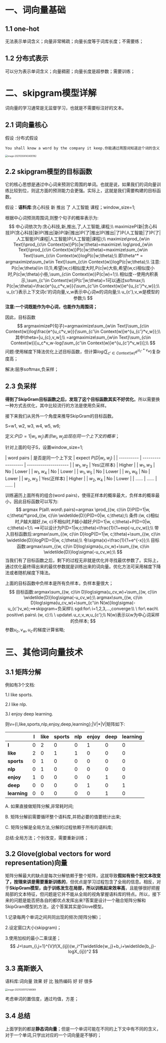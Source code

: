 # 一、词向量基础

## 1.1 one-hot

无法表示单词含义；向量非常稀疏；向量长度等于词库长度；不需要练；

## 1.2 分布式表示

可以分为表示单词含义；向量稠密；向量长度是超参数；需要训练；

# 二、skipgram模型详解

词向量的学习通常是无监督学习，也就是不需要标注好的文本。

## 2.1 词向量核心

假设 :分布式假设

```shell
You shall know a word by the company it keep.你能通过周围词知道这个词的含义
```

<img src="/Users/zenmen/Projects/courses_ml_notebook/images/image-20210304143400182.png" alt="image-20210304143400182" style="zoom:50%;" />

## 2.2 skipgram模型的目标函数

它的核心思想是通过中心词来预测它周围的单词。也就是说，如果我们的词向量训练比较到位，则这方面的预测能力会更强。实际上，这就是我们需要构建的目标函数。

假设：**语料库**:贪心科技 新 推出 了 人工智能 课程；window_size=1;

根据中心词预测周围词,则整个句子的概率表示为:
$$
中心词依次为:贪心科技,新,推出,了,人工智能,课程;\\
maximizeP(新|贪心科技)P(贪心科技|新)P(推出|新)P(新|推出)P(了|推出)P(推出|了)P(人工智能|了)P(了|人工智能)P(课程|人工智能)P(人工智能|课程);\\
maximize\prod_{w\in Text}\prod_{c\in Context(w)}P(c|w;\theta)=maximize\ log\prod_{w\in Text}\prod_{c\in Context(w)}P(c|w;\theta)=maximize\sum_{w\in Text}\sum_{c\in Context(w)}logP(c|w;\theta);\\
即\theta^* = argmaximize\sum_{w\in Text}\sum_{c\in Context(w)}logP(c|w;\theta);\\
注意: P(c|w;\theta)\in (0,1),希望(w,c)相似度大时,P(c|w)大些,希望(w,c)相似度小时,P(c|w;\theta)小些,\sum_{c\in Context(w)}P(c|w)=1;\\
相似度--使用内积表示,\sum_{c'\in Context(w)}P(c'|w;\theta)=1可以通过softmax;\\
P(c|w;\theta)=\frac{e^{u_c*v_w}}{\sum_{c'\in Context(w)}e^{u_{c'}*v_w}};\\
u_{c'}表示上下文词c'的词向量,v_w表示中心词w的词向量;\\
u_{c'},v_w是模型的参数;\\
$$
**注意:一个词既能作为中心词，也能作为周围词；**

因此，目标函数
$$
argmaximizeP(句子)=argmaximize\sum_{w\in Text}\sum_{c\in Context(w)}log\frac{e^{u_c*v_w}}{\sum_{c'\in Context(w)}e^{u_{c'}*v_w}};\\
其中\theta=[u_{c},v_w];\\
=argmaximize\sum_{w\in Text}\sum_{c\in Context(w)}[u_c*v_w-log(\sum_{c'\in Context(w)}e^{u_{c'}*v_w})];\\
$$
问题:使用梯度下降法优化上述目标函数，但计算$log(\sum_{c'\in Context(w)}e^{u_{c'}*v_w})$复杂度高；

解决:层序softmax,负采样；

## 2.3 负采样

**得到了SkipGram目标函数之后，发现了这个目标函数其实不好优化**。所以需要换一种方式去优化，其中比较流行的方法是使用负采样。

接下来我们从另外一个角度来推导SkipGram的目标函数。

S=w1, w2, w3, w4, w5, w6;

定义:$P(D=1|w_i, w_j)表示w_i, w_j出现在同一个上下文的概率$；

针对上面的句子S，设置window_size=1;

| word pairs | 是否是同一个上下文 | expect $P(D|w_i,w_j)$ |
| ---------- | ------------------ | --------------------- |
| $w_1,w_2$  | Yes(正样本)        | Higher                |
| $w_1,w_3$  | No                 | Lower                 |
| $w_1,w_4$  | No                 | Lower                 |
| $w_1,w_5$  | No                 | Lower                 |
| $w_1,w_6$  | No                 | Lower                 |
| $w_2,w_3$  | Yes(正样本)        | Higher                |
| $w_2,w_4$  | No                 | Lower                 |
| ......     | ......             | ......                |

训练遍历上面所有的组合(word pairs)，使得正样本的概率最大，负样本的概率最小，因此目标函数可以写为:
$$
argmax P(all\ word\ pairs)=argmax \prod_{(w, c)\in D}P(D=1|w, c;\theta)*\prod_{(w, c)\in \widetilde{D}}P(D=0|w, c;\theta);\\
条件:(w, c)相似时,P越大越好,(w, c)不相似时,P越小越好;P(D=1|w, c;\theta)+P(D=0|w, c;\theta)=1;\\
==>可以设计为P(D=1|w,c;\theta)=\frac{1}{1+exp(-u_cv_w)};\\
带入目标函数后:argmax\sum_{(w, c)\in D}logP(D=1|w, c;\theta)+\sum_{(w, c)\in \widetilde{D}}logP(D=0|w, c;\theta);\\
令\sigma(x)=\frac{1}{1+e^{-x}};\\
目标函数:argmax\sum_{(w, c)\in D}log\sigma(u_cv_w)+\sum_{(w, c)\in \widetilde{D}}log\sigma(-u_cv_w);\\
$$
当我们有了目标函数之后，剩下的过程无非就是优化并寻找最优参数了。实际上，通过优化最终得出来的最优参数就是训练出来的词向量。优化方法可采用梯度下降法或者随机梯度下降法。

上面的目标函数中负样本是所有负样本，负样本量很大；
$$
目标函数:argmax\sum_{(w, c)\in D}log\sigma(u_cv_w)+\sum_{(w, c)\in \widetilde{D}}log\sigma(-u_cv_w);\\
argmax\sum_{(w, c)\in D}log\sigma(u_cv_w)+\sum_{c'\in N(w)}log\sigma(-u_{c'}v_w);==>skipgram+负采样\\
sgd:for\ i=1,2,3,...,converge:\\
\ for\ each\ positive\ pairs\ (w, c):\\
\ update\ u_c,v_w,u_{c'};\\
N(w)表示以w为中心词采样的负样本;
$$
参数$u_c,v_w,u_{c'}$的梯度计算省略;

# 三、其他词向量技术

## 3.1  矩阵分解

例如有3个文档:

1.I like sports.

2.I like nlp.

3.I enjoy deep learning.

则v={I,like,sports,nlp,enjoy,deep,learning};|V|*|V|矩阵如下:

|              | I    | like | sports | nlp  | enjoy | deep | learning |
| ------------ | ---- | ---- | ------ | ---- | ----- | ---- | -------- |
| **I**        | 0    | 2    | 0      | 0    | 1     | 0    | 0        |
| **like**     | 2    | 0    | 1      | 1    | 0     | 0    | 0        |
| **sports**   | 0    | 1    | 0      | 0    | 0     | 0    | 0        |
| **nlp**      | 0    | 1    | 0      | 0    | 0     | 0    | 0        |
| **enjoy**    | 1    | 0    | 0      | 0    | 0     | 1    | 0        |
| **deep**     | 0    | 0    | 0      | 0    | 1     | 0    | 1        |
| **learning** | 0    | 0    | 0      | 0    | 0     | 1    | 0        |

A. 如果直接做矩阵分解,非常耗时间;

B. 矩阵分解前需要循环整个语料库,并把必要的值要统计出来;

C. 矩阵分解是全局方法,分解的过程依赖于所有的语料库;

总结:全局方法；个别改变，需要重新训练；

## 3.2 Glove(global vectors for word representation)向量

矩阵分解最大的缺点是每次分解依赖于整个矩阵，这就导致**假如有些个别文本改变了，按理来讲是需要重新训练的**，但优点是学习过程包含了全局的信息。相反，对于**SkipGram模型，由于训练发生在局部，所以训练起来效率高**，且能够很好把握局部的文本特征，但问题是它并不能从全局的视角掌握语料库的特点。所以，接下来的问题是能否把各自的都优点发挥出来?答案是设计一个融合矩阵分解和SkipGram模型的方法，这个答案其实是Glove模型。

1.记录每两个单词之间共同出现的频次(矩阵分解)；

2.设定窗口大小(skipgram)；

3.使用加权的最小二乘误差；
$$
J=\sum_{i,j=1}^{V}f(X_{ij})(w_i^T\widetilde{w_j}+b_i+\widetilde{b_j}-logX_{ij})^2
$$


## 3.3 高斯嵌入

语料库:词向量 效果 好 比 独热编码 好 好 很多

<img src="/Users/zenmen/Projects/courses_ml_notebook/images/image-20210305112148069.png" alt="image-20210305112148069" style="zoom:50%;" />

考虑单词的置信度，通过均值，方差；

## 3.4 总结

上面学到的都是**静态词向量**；但是一个单词可能在不同的上下文中有不同的含义，对于一个单词,只学出对应的一个词向量是不够的；













